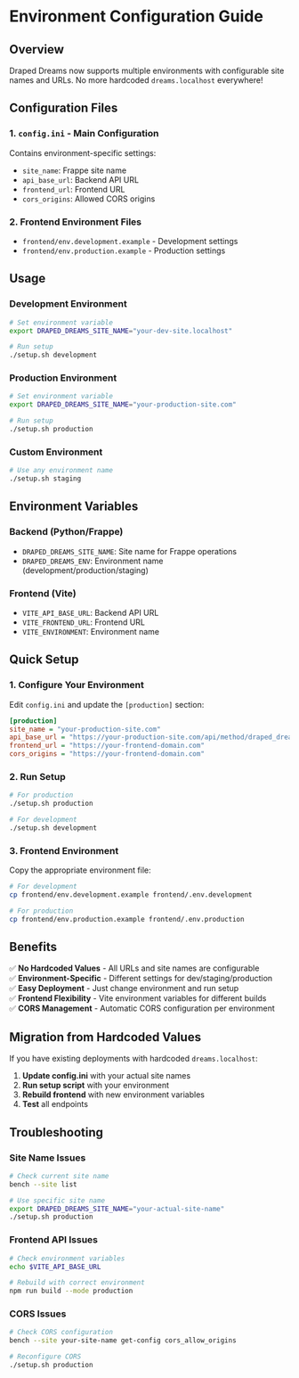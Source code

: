 # Environment Configuration Guide

## Overview
Draped Dreams now supports multiple environments with configurable site names and URLs. No more hardcoded `dreams.localhost` everywhere!

## Configuration Files

### 1. `config.ini` - Main Configuration
Contains environment-specific settings:
- `site_name`: Frappe site name
- `api_base_url`: Backend API URL
- `frontend_url`: Frontend URL
- `cors_origins`: Allowed CORS origins

### 2. Frontend Environment Files
- `frontend/env.development.example` - Development settings
- `frontend/env.production.example` - Production settings

## Usage

### Development Environment
```bash
# Set environment variable
export DRAPED_DREAMS_SITE_NAME="your-dev-site.localhost"

# Run setup
./setup.sh development
```

### Production Environment
```bash
# Set environment variable
export DRAPED_DREAMS_SITE_NAME="your-production-site.com"

# Run setup
./setup.sh production
```

### Custom Environment
```bash
# Use any environment name
./setup.sh staging
```

## Environment Variables

### Backend (Python/Frappe)
- `DRAPED_DREAMS_SITE_NAME`: Site name for Frappe operations
- `DRAPED_DREAMS_ENV`: Environment name (development/production/staging)

### Frontend (Vite)
- `VITE_API_BASE_URL`: Backend API URL
- `VITE_FRONTEND_URL`: Frontend URL
- `VITE_ENVIRONMENT`: Environment name

## Quick Setup

### 1. Configure Your Environment
Edit `config.ini` and update the `[production]` section:
```ini
[production]
site_name = "your-production-site.com"
api_base_url = "https://your-production-site.com/api/method/draped_dreams.api.auth"
frontend_url = "https://your-frontend-domain.com"
cors_origins = "https://your-frontend-domain.com"
```

### 2. Run Setup
```bash
# For production
./setup.sh production

# For development
./setup.sh development
```

### 3. Frontend Environment
Copy the appropriate environment file:
```bash
# For development
cp frontend/env.development.example frontend/.env.development

# For production
cp frontend/env.production.example frontend/.env.production
```

## Benefits

✅ **No Hardcoded Values** - All URLs and site names are configurable  
✅ **Environment-Specific** - Different settings for dev/staging/production  
✅ **Easy Deployment** - Just change environment and run setup  
✅ **Frontend Flexibility** - Vite environment variables for different builds  
✅ **CORS Management** - Automatic CORS configuration per environment  

## Migration from Hardcoded Values

If you have existing deployments with hardcoded `dreams.localhost`:

1. **Update config.ini** with your actual site names
2. **Run setup script** with your environment
3. **Rebuild frontend** with new environment variables
4. **Test** all endpoints

## Troubleshooting

### Site Name Issues
```bash
# Check current site name
bench --site list

# Use specific site name
export DRAPED_DREAMS_SITE_NAME="your-actual-site-name"
./setup.sh production
```

### Frontend API Issues
```bash
# Check environment variables
echo $VITE_API_BASE_URL

# Rebuild with correct environment
npm run build --mode production
```

### CORS Issues
```bash
# Check CORS configuration
bench --site your-site-name get-config cors_allow_origins

# Reconfigure CORS
./setup.sh production
```
